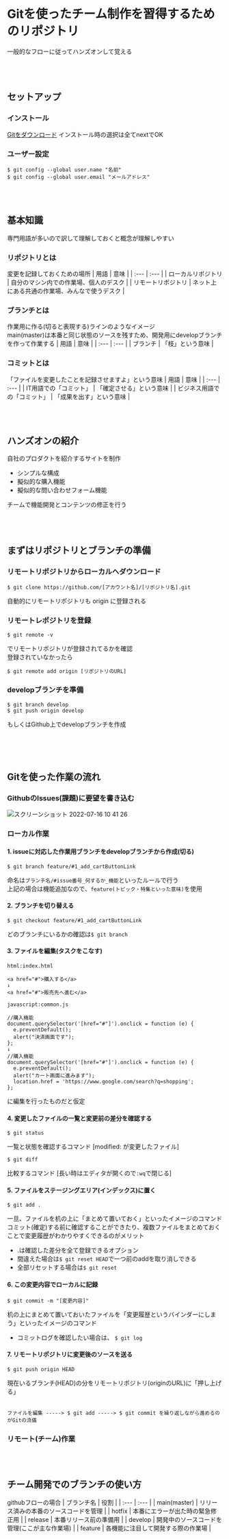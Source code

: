 # Gitを使ったチーム制作を習得するためのリポジトリ
一般的なフローに従ってハンズオンして覚える
<br><br><br><br>




## セットアップ
### インストール
[Gitをダウンロード](https://git-scm.com/)
インストール時の選択は全てnextでOK

### ユーザー設定
```
$ git config --global user.name "名前"
$ git config --global user.email "メールアドレス"
```
<br><br>


## 基本知識
専門用語が多いので訳して理解しておくと概念が理解しやすい
### リポジトリとは
変更を記録しておくための場所
| 用語 | 意味 |
| :--- | :--- |
| ローカルリポジトリ | 自分のマシン内での作業場、個人のデスク |
| リモートリポジトリ | ネット上にある共通の作業場、みんなで使うデスク |
### ブランチとは
作業用に作る(切ると表現する)ラインのようなイメージ  
main(master)は本番と同じ状態のソースを残すため、開発用にdevelopブランチを作って作業する
| 用語 | 意味 |
| :--- | :--- |
| ブランチ | 「枝」という意味 |
### コミットとは
「ファイルを変更したことを記録させますよ」という意味
| 用語 | 意味 |
| :--- | :--- |
| IT用語での「コミット」 | 「確定させる」という意味 |
| ビジネス用語での「コミット」 | 「成果を出す」という意味 |


<br><br>


## ハンズオンの紹介
自社のプロダクトを紹介するサイトを制作  
* シンプルな構成
* 擬似的な購入機能
* 擬似的な問い合わせフォーム機能


チームで機能開発とコンテンツの修正を行う
<br><br><br><br>




## まずはリポジトリとブランチの準備
### リモートリポジトリからローカルへダウンロード
```
$ git clone https://github.com/[アカウント名]/[リポジトリ名].git
```
自動的にリモートリポジトリも origin に登録される

### リモートレポジトリを登録
```
$ git remote -v
```
でリモートリポジトリが登録されてるかを確認  
登録されていなかったら
```
$ git remote add origin [リポジトリのURL]
```

### developブランチを準備
```
$ git branch develop
$ git push origin develop
```
もしくはGithub上でdevelopブランチを作成<br>
<br><br><br><br>




## Gitを使った作業の流れ
### GithubのIssues(課題)に要望を書き込む
![スクリーンショット 2022-07-16 10 41 26](https://user-images.githubusercontent.com/76714091/179330299-9f9d5dda-c2bd-481f-9133-1fb0639dd2ff.jpg)

### ローカル作業
#### 1. issueに対応した作業用ブランチをdevelopブランチから作成(切る)
```
$ git branch feature/#1_add_cartButtonLink
```
命名は`ブランチ名/#issue番号_何するか_機能`といったルールで行う    
上記の場合は機能追加なので、`feature(トピック・特集といった意味)`を使用


#### 2. ブランチを切り替える
```
$ git checkout feature/#1_add_cartButtonLink
```
どのブランチにいるかの確認は`$ git branch`

#### 3. ファイルを編集(タスクをこなす)
```
html:index.html

<a href="#">購入する</a>
↓
<a href="#">販売先へ進む</a>
```
```
javascript:common.js

//購入機能
document.querySelector('[href="#"]').onclick = function (e) {
  e.preventDefault();
  alert("決済画面です");
};
↓
//購入機能
document.querySelector('[href="#"]').onclick = function (e) {
  e.preventDefault();
  alert("カート画面に進みます");
  location.href = 'https://www.google.com/search?q=shopping';
};
```
に編集を行ったものだと仮定

#### 4. 変更したファイルの一覧と変更前の差分を確認する
```
$ git status
```
一覧と状態を確認するコマンド [modified: が変更したファイル]
```
$ git diff
```
比較するコマンド [長い時はエディタが開くので`:wq`で閉じる]

#### 5. ファイルをステージングエリア(インデックス)に置く
```
$ git add .
```
一旦、ファイルを机の上に「まとめて置いておく」といったイメージのコマンド  
コミット(確定)する前に確認することができたり、複数ファイルをまとめておくことで変更履歴がわかりやすくできるのがメリット  
* .は確認した差分を全て登録できるオプション  
* 間違えた場合は`$ git reset HEAD`で一つ前のaddを取り消しできる  
* 全部リセットする場合は`$ git reset`

#### 6. この変更内容でローカルに記録
```
$ git commit -m "[変更内容]"
```
机の上にまとめて置いておいたファイルを「変更履歴というバインダーにしまう」といったイメージのコマンド
* コミットログを確認したい場合は、 `$ git log`

#### 7. リモートリポジトリに変更後のソースを送る
```
$ git push origin HEAD
```
現在いるブランチ(HEAD)の分をリモートリポジトリ(originのURL)に「押し上げる」
<br><br>


```
ファイルを編集 -----> $ git add -----> $ git commit を繰り返しながら進めるのがGitの流儀
```

### リモート(チーム)作業

<br><br>


## チーム開発でのブランチの使い方
githubフローの場合
| ブランチ名 | 役割 |
| :--- | :--- |
| main(master) | リリース済みの本番のソースコードを管理 |
| hotfix | 本番にエラーが出た時の緊急修正用 |
| release | 本番リリース前の準備用 |
| develop | 開発中のソースコードを管理(ここが主な作業場) |
| feature | 各機能に注目して開発する際の作業場 |
